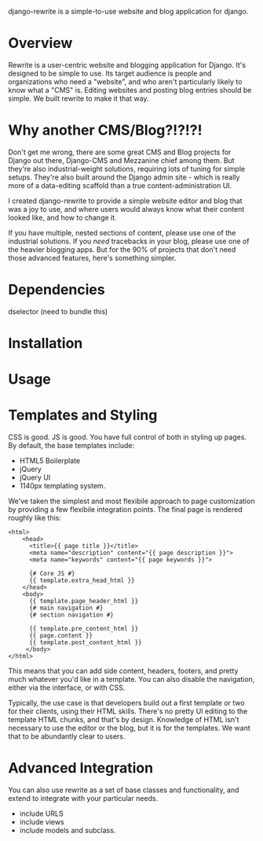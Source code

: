 django-rewrite is a simple-to-use website and blog application for django.

Overview
========
Rewrite is a user-centric website and blogging application for Django.  It's designed to be simple to use. Its target audience is people and organizations who need a "website", and who aren't particularly likely to know what a "CMS" is.  Editing websites and posting blog entries should be simple.  We built rewrite to make it that way.


Why another CMS/Blog?!?!?!
==========================

Don't get me wrong, there are some great CMS and Blog projects for Django out there, Django-CMS and Mezzanine chief among them.  But they're also industrial-weight solutions, requiring lots of tuning for simple setups.  They're also built around the Django admin site - which is really more of a data-editing scaffold than a true content-administration UI.  

I created django-rewrite to provide a simple website editor and blog that was a joy to use, and where users would always know what their content looked like, and how to change it.

If you have multiple, nested sections of content, please use one of the industrial solutions.  If you *need* tracebacks in your blog, please use one of the heavier blogging apps.  But for the 90% of projects that don't need those advanced features, here's something simpler.



Dependencies
============

dselector (need to bundle this)

Installation
============


Usage
=====


Templates and Styling
=====================

CSS is good. JS is good.  You have full control of both in styling up pages.  By default, the base templates include:

* HTML5 Boilerplate
* jQuery
* jQuery UI
* 1140px templating system.

We've taken the simplest and most flexibile approach to page customization by providing a few flexibile integration points.  The final page is rendered roughly like this:

```
<html>
	<head>
	  <title>{{ page title }}</title>
	  <meta name="description" content="{{ page description }}">
	  <meta name="keywords" content="{{ page keywords }}">

	  {# Core JS #}
	  {{ template.extra_head_html }}
	</head>
	<body>
	  {{ template.page_header_html }}
	  {# main navigation #}
	  {# section navigation #}

	  {{ template.pre_content_html }}
	  {{ page.content }}
	  {{ template.post_content_html }}
	 </body>
</html>
```

This means that you can add side content, headers, footers, and pretty much whatever you'd like in a template.  You can also disable the navigation, either via the interface, or with CSS.

Typically, the use case is that developers build out a first template or two for their clients, using their HTML skills.  There's no pretty UI editing to the template HTML chunks, and that's by design. Knowledge of HTML isn't necessary to use the editor or the blog, but it is for the templates. We want that to be abundantly clear to users.


Advanced Integration
====================

You can also use rewrite as a set of base classes and functionality, and extend to integrate with your particular needs.

- include URLS
- include views
- include models and subclass.